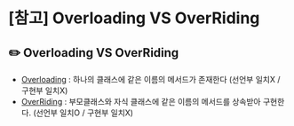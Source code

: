 # [참고] Overloading VS OverRiding

## ✏️  Overloading VS OverRiding

- [Overloading](OverLoading(method,%20Constructor)%207e049cc0a27640728ece87c789160c56.md) : 하나의 클래스에 같은 이름의 메서드가 존재한다 (선언부 일치X / 구현부 일치X)
- [OverRiding](%5B%E1%84%89%E1%85%A1%E1%86%BC%E1%84%89%E1%85%A9%E1%86%A8%5D%20%E1%84%89%E1%85%A2%E1%86%BC%E1%84%89%E1%85%A5%E1%86%BC%E1%84%8C%E1%85%A1%20OverRiding%20%E1%84%87%E1%85%AE%E1%84%86%E1%85%A9%20%E1%84%8F%E1%85%B3%E1%86%AF%E1%84%85%E1%85%A2%E1%84%89%E1%85%B3%E1%84%8B%E1%85%A6%20%E1%84%80%E1%85%B5%E1%84%87%E1%85%A9%E1%86%AB%20%20a3110a4dfdcb40409fba69a7dedfc3c5.md) : 부모클래스와 자식 클래스에 같은 이름의 메서드를 상속받아 구현한다. (선언부 일치O / 구현부 일치X)